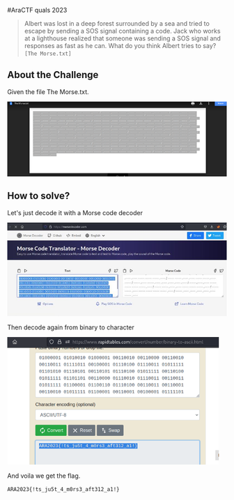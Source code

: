 #AraCTF quals 2023
> Albert was lost in a deep forest surrounded by a sea and tried to escape by sending a SOS signal containing a code.
Jack who works at a lighthouse realized that someone was sending a SOS signal and responses as fast as he can.
What do you think Albert tries to say?
`[The Morse.txt]`

## About the Challenge
Given the file The Morse.txt.

![img1](images/img1.png)

## How to solve?
Let's just decode it with a Morse code decoder

![img2](images/img2.png)

Then decode again from binary to character

![flag](images/flag.png)

And voila we get the flag.

```
ARA2023{!ts_ju5t_4_m0rs3_aft312_a1!}
```
